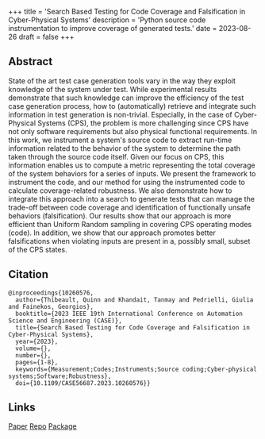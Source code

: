 +++
title = 'Search Based Testing for Code Coverage and Falsification in Cyber-Physical Systems'
description = 'Python source code instrumentation to improve coverage of generated tests.'
date = 2023-08-26
draft = false
+++

## Abstract

State of the art test case generation tools vary in the way they exploit
knowledge of the system under test. While experimental results demonstrate that
such knowledge can improve the efficiency of the test case generation process,
how to (automatically) retrieve and integrate such information in test
generation is non-trivial. Especially, in the case of Cyber-Physical Systems
(CPS), the problem is more challenging since CPS have not only software
requirements but also physical functional requirements. In this work, we
instrument a system's source code to extract run-time information related to the
behavior of the system to determine the path taken through the source code
itself. Given our focus on CPS, this information enables us to compute a metric
representing the total coverage of the system behaviors for a series of inputs.
We present the framework to instrument the code, and our method for using the
instrumented code to calculate coverage-related robustness. We also demonstrate
how to integrate this approach into a search to generate tests that can manage
the trade-off between code coverage and identification of functionally unsafe
behaviors (falsification). Our results show that our approach is more efficient
than Uniform Random sampling in covering CPS operating modes (code). In
addition, we show that our approach promotes better falsifications when
violating inputs are present in a, possibly small, subset of the CPS states.

## Citation

```biblatex
@inproceedings{10260576,
  author={Thibeault, Quinn and Khandait, Tanmay and Pedrielli, Giulia and Fainekos, Georgios},
  booktitle={2023 IEEE 19th International Conference on Automation Science and Engineering (CASE)}, 
  title={Search Based Testing for Code Coverage and Falsification in Cyber-Physical Systems}, 
  year={2023},
  volume={},
  number={},
  pages={1-8},
  keywords={Measurement;Codes;Instruments;Source coding;Cyber-physical systems;Software;Robustness},
  doi={10.1109/CASE56687.2023.10260576}}
```

## Links

[Paper](https://ieeexplore.ieee.org/abstract/document/10260576)
[Repo](https://github.com/cpslab-asu/branch-statement-analyzer)
[Package](https://pypi.org/project/branch-statement-analyzer)
